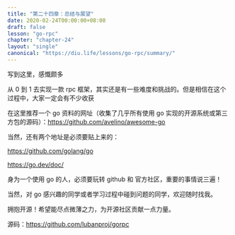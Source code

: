 ```yaml
---
title: "第二十四章：总结与展望"
date: 2020-02-24T00:00:00+08:00
draft: false
lesson: "go-rpc"
chapter: "chapter-24"
layout: "single"
canonical: "https://diu.life/lessons/go-rpc/summary/"
---
```


写到这里，感慨颇多

从 0 到 1 去实现一款 rpc 框架，其实还是有一些难度和挑战的。但是相信在这个过程中，大家一定会有不少收获

在这里推荐一个 go 资料的网址（收集了几乎所有使用 go 实现的开源系统或第三方包的源码）：https://github.com/avelino/awesome-go

当然，还有两个地址是必须要贴上来的：

https://github.com/golang/go

https://go.dev/doc/

身为一个使用 go 的人，必须要玩转 github 和 官方社区，重要的事情说三遍！

当然，对 go 感兴趣的同学或者学习过程中碰到问题的同学，欢迎随时找我。

拥抱开源！希望能尽点微薄之力，为开源社区贡献一点力量。

源码：https://github.com/lubanproj/gorpc